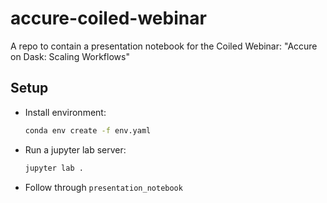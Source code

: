 # accure-coiled-webinar

A repo to contain a presentation notebook for the Coiled Webinar: "Accure on Dask: Scaling Workflows"

## Setup

- Install environment:

   ```bash
   conda env create -f env.yaml
   ```

- Run a jupyter lab server:

   ```bash
   jupyter lab .
   ```

- Follow through `presentation_notebook`
